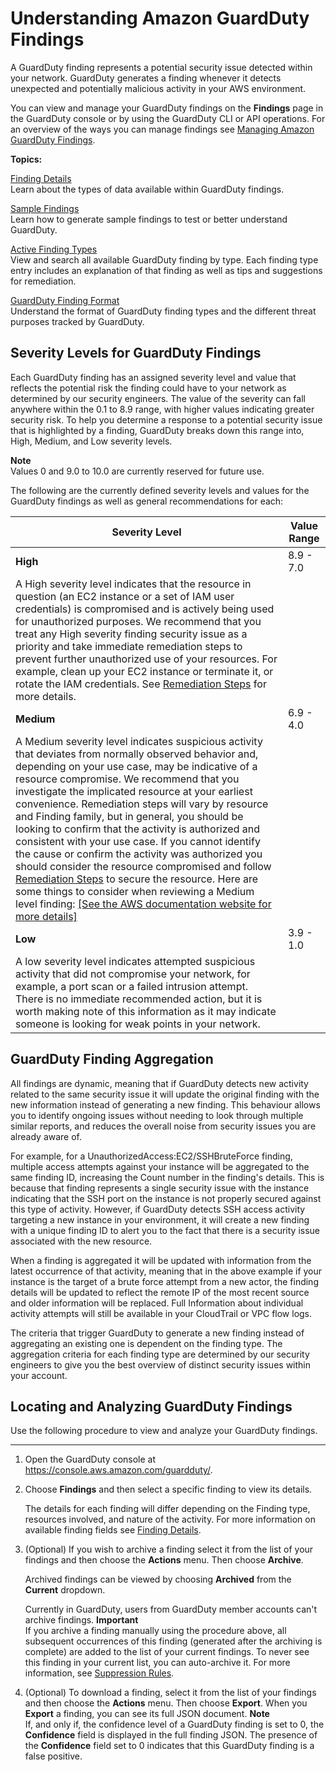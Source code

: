 # Understanding Amazon GuardDuty Findings<a name="guardduty_findings"></a>

 A GuardDuty finding represents a potential security issue detected within your network\. GuardDuty generates a finding whenever it detects unexpected and potentially malicious activity in your AWS environment\.

You can view and manage your GuardDuty findings on the **Findings** page in the GuardDuty console or by using the GuardDuty CLI or API operations\. For an overview of the ways you can manage findings see [Managing Amazon GuardDuty Findings](findings_management.md)\.

**Topics:**

[Finding Details](guardduty_findings-summary.md)  
Learn about the types of data available within GuardDuty findings\.

[Sample Findings](sample_findings.md)  
Learn how to generate sample findings to test or better understand GuardDuty\.

[Active Finding Types](guardduty_finding-types-active.md)  
View and search all available GuardDuty finding by type\. Each finding type entry includes an explanation of that finding as well as tips and suggestions for remediation\.

[GuardDuty Finding Format](guardduty_finding-format.md)  
Understand the format of GuardDuty finding types and the different threat purposes tracked by GuardDuty\.

## Severity Levels for GuardDuty Findings<a name="guardduty_findings-severity"></a>

Each GuardDuty finding has an assigned severity level and value that reflects the potential risk the finding could have to your network as determined by our security engineers\. The value of the severity can fall anywhere within the 0\.1 to 8\.9 range, with higher values indicating greater security risk\. To help you determine a response to a potential security issue that is highlighted by a finding, GuardDuty breaks down this range into, High, Medium, and Low severity levels\.

**Note**  
Values 0 and 9\.0 to 10\.0 are currently reserved for future use\.

The following are the currently defined severity levels and values for the GuardDuty findings as well as general recommendations for each:


| Severity Level | Value Range | 
| --- | --- | 
| **High**  | 8\.9 \- 7\.0  | 
| A High severity level indicates that the resource in question \(an EC2 instance or a set of IAM user credentials\) is compromised and is actively being used for unauthorized purposes\.   We recommend that you treat any High severity finding security issue as a priority and take immediate remediation steps to prevent further unauthorized use of your resources\. For example, clean up your EC2 instance or terminate it, or rotate the IAM credentials\. See [Remediation Steps](https://docs.aws.amazon.com/guardduty_remediate.html) for more details\.  | 
| **Medium**  | 6\.9 \- 4\.0  | 
| A Medium severity level indicates suspicious activity that deviates from normally observed behavior and, depending on your use case, may be indicative of a resource compromise\.   We recommend that you investigate the implicated resource at your earliest convenience\. Remediation steps will vary by resource and Finding family, but in general, you should be looking to confirm that the activity is authorized and consistent with your use case\. If you cannot identify the cause or confirm the activity was authorized you should consider the resource compromised and follow [Remediation Steps](https://docs.aws.amazon.com/guardduty_remediate.html) to secure the resource\.  Here are some things to consider when reviewing a Medium level finding: [\[See the AWS documentation website for more details\]](http://docs.aws.amazon.com/guardduty/latest/ug/guardduty_findings.html)  | 
| **Low**  | 3\.9 \- 1\.0  | 
| A low severity level indicates attempted suspicious activity that did not compromise your network, for example, a port scan or a failed intrusion attempt\. There is no immediate recommended action, but it is worth making note of this information as it may indicate someone is looking for weak points in your network\.  | 

## GuardDuty Finding Aggregation<a name="finding-aggregation"></a>

All findings are dynamic, meaning that if GuardDuty detects new activity related to the same security issue it will update the original finding with the new information instead of generating a new finding\. This behaviour allows you to identify ongoing issues without needing to look through multiple similar reports, and reduces the overall noise from security issues you are already aware of\.

For example, for a UnauthorizedAccess:EC2/SSHBruteForce finding, multiple access attempts against your instance will be aggregated to the same finding ID, increasing the Count number in the finding's details\. This is because that finding represents a single security issue with the instance indicating that the SSH port on the instance is not properly secured against this type of activity\. However, if GuardDuty detects SSH access activity targeting a new instance in your environment, it will create a new finding with a unique finding ID to alert you to the fact that there is a security issue associated with the new resource\.

When a finding is aggregated it will be updated with information from the latest occurrence of that activity, meaning that in the above example if your instance is the target of a brute force attempt from a new actor, the finding details will be updated to reflect the remote IP of the most recent source and older information will be replaced\. Full Information about individual activity attempts will still be available in your CloudTrail or VPC flow logs\.

The criteria that trigger GuardDuty to generate a new finding instead of aggregating an existing one is dependent on the finding type\. The aggregation criteria for each finding type are determined by our security engineers to give you the best overview of distinct security issues within your account\.

## Locating and Analyzing GuardDuty Findings<a name="guardduty_working-with-findings"></a>

Use the following procedure to view and analyze your GuardDuty findings\.

****

1. Open the GuardDuty console at [https://console\.aws\.amazon\.com/guardduty/](https://console.aws.amazon.com/guardduty/)\.

1. Choose **Findings** and then select a specific finding to view its details\.

   The details for each finding will differ depending on the Finding type, resources involved, and nature of the activity\. For more information on available finding fields see [Finding Details](guardduty_findings-summary.md)\.

1. \(Optional\) If you wish to archive a finding select it from the list of your findings and then choose the **Actions** menu\. Then choose **Archive**\. 

   Archived findings can be viewed by choosing **Archived** from the **Current** dropdown\.

   Currently in GuardDuty, users from GuardDuty member accounts can't archive findings\.
**Important**  
If you archive a finding manually using the procedure above, all subsequent occurrences of this finding \(generated after the archiving is complete\) are added to the list of your current findings\. To never see this finding in your current list, you can auto\-archive it\. For more information, see [Suppression Rules](suppression_rule.md)\.

1. \(Optional\) To download a finding, select it from the list of your findings and then choose the **Actions** menu\. Then choose **Export**\. When you **Export** a finding, you can see its full JSON document\.
**Note**  
If, and only if, the confidence level of a GuardDuty finding is set to 0, the **Confidence** field is displayed in the full finding JSON\. The presence of the **Confidence** field set to 0 indicates that this GuardDuty finding is a false positive\.
